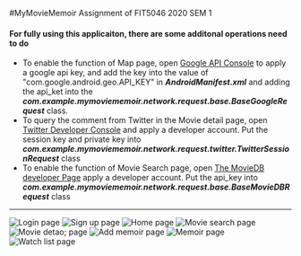 #MyMovieMemoir
Assignment of FIT5046 2020 SEM 1

#### For fully using this applicaiton, there are some additonal operations need to do
* To enable the function of Map page, open [Google API Console](https://console.developers.google.com/apis) to apply a google api key, and add the key into the value of "com.google.android.geo.API_KEY" in ___AndroidManifest.xml___ and adding the api_ket into the ___com.example.mymoviememoir.network.request.base.BaseGoogleRequest___ class.
* To query the comment from Twitter in the Movie detail page, open [Twitter Developer Console](https://developer.twitter.com/en/dashboard) and apply a developer account. Put the session key and private key into ___com.example.mymoviememoir.network.request.twitter.TwitterSessionRequest___ class
* To enable the function of Movie Search page, open [The MovieDB developer Page](https://developers.themoviedb.org/) apply a developer account. Put the api_key into ___com.example.mymoviememoir.network.request.base.BaseMovieDBRequest___ class

---
![Login page](https://sunkaiiii.github.io/docs/images/5046_1.jpg)
![Sign up page](https://sunkaiiii.github.io/docs/images/5046_2.jpg)
![Home page](https://sunkaiiii.github.io/docs/images/5046_3.jpg)
![Movie search page](https://sunkaiiii.github.io/docs/images/5046_5.jpg)
![Movie detao; page](https://sunkaiiii.github.io/docs/images/5046_6.jpg)
![Add memoir page](https://sunkaiiii.github.io/docs/images/5046_7.jpg)
![Memoir page](https://sunkaiiii.github.io/docs/images/5046_8.jpg)
![Watch list page](https://sunkaiiii.github.io/docs/images/5046_9.jpg)